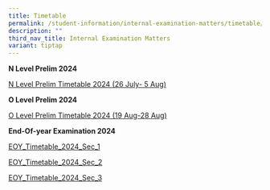 ```yaml
---
title: Timetable
permalink: /student-information/internal-examination-matters/timetable/
description: ""
third_nav_title: Internal Examination Matters
variant: tiptap
---
```

<p><strong>N Level Prelim 2024</strong>
</p>
<p><a href="/files/Prelim_Timetable_2024_N_Level__26_July__5_Aug_.pdf" rel="noopener noreferrer nofollow" target="_blank">N Level Prelim Timetable 2024 (26 July- 5 Aug)</a>
</p>
<p><strong>O Level Prelim 2024</strong>
</p>
<p><a href="/files/Prelim_Timetable_2024__O_Level_.pdf" rel="noopener noreferrer nofollow" target="_blank">O Level Prelim Timetable 2024 (19 Aug-28 Aug)</a>
</p>
<p><strong>End-Of-year Examination 2024</strong>
</p>
<p><a href="/files/EOY_Timetable_2024_Sec_1.pdf" rel="noopener nofollow" target="_blank">EOY_Timetable_2024_Sec_1</a>
</p>
<p><a href="/files/EOY_Timetable_2024_Sec_2.pdf" rel="noopener nofollow" target="_blank">EOY_Timetable_2024_Sec_2</a>
</p>
<p><a href="/files/EOY_Timetable_2024_Sec_3.pdf" rel="noopener nofollow" target="_blank">EOY_Timetable_2024_Sec_3</a>
</p>